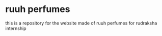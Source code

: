 # ruuh perfumes
 this is a repository  for the website made of ruuh perfumes for rudraksha internship
